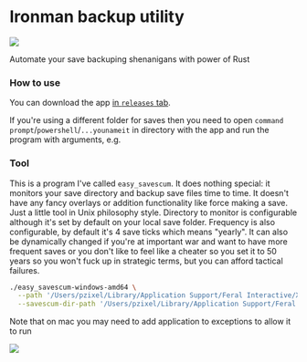 # Ironman backup utility

![](https://github.com/Pzixel/easy_savescum/workflows/Publish/badge.svg)

Automate your save backuping shenanigans with power of Rust

### How to use

You can download the app [in `releases` tab](https://github.com/Pzixel/easy_savescum/releases).

If you're using a different folder for saves then you need to open `command prompt`/`powershell`/`...younameit` in directory with the app and run the program with arguments, e.g.

### Tool

This is a program I've called `easy_savescum`. It does nothing special: it monitors your save directory and backup save files time to time. It doesn't have any fancy overlays or addition functionality like force making a save. Just a little tool in Unix philosophy style. Directory to monitor is configurable although it's set by default on your local save folder. Frequency is also configurable, by default it's 4 save ticks which means "yearly". It can also be dynamically changed if you're at important war and want to have more frequent saves or you don't like to feel like a cheater so you set it to 50 years so you won't fuck up in strategic terms, but you can afford tactical failures.


```bash
./easy_savescum-windows-amd64 \
  --path '/Users/pzixel/Library/Application Support/Feral Interactive/XCOM 2 WotC/VFS/Local/my games/XCOM2 War of the Chosen/XComGame/SaveData' \
  --savescum-dir-path '/Users/pzixel/Library/Application Support/Feral Interactive/XCOM 2 WotC/VFS/Local/my games/XCOM2 War of the Chosen/XComGame/SaveScum'
```

Note that on mac you may need to add application to exceptions to allow it to run

![](https://i.imgur.com/4Q2vltF.png)
